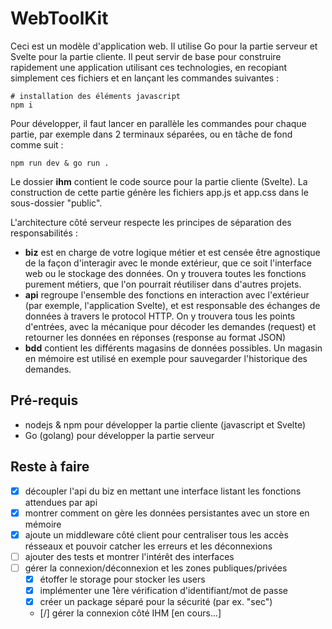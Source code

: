 # WebToolKit

Ceci est un modèle d'application web. Il utilise Go pour la partie serveur et Svelte pour la partie cliente. Il peut servir de base pour construire rapidement une application utilisant ces technologies, en recopiant simplement ces fichiers et en lançant les commandes suivantes :

```
# installation des éléments javascript
npm i
```

Pour développer, il faut lancer en parallèle les commandes pour chaque partie, par exemple dans 2 terminaux séparées, ou en tâche de fond comme suit :

```
npm run dev & go run .
```

Le dossier **ihm** contient le code source pour la partie cliente (Svelte). La construction de cette partie génère les fichiers app.js et app.css dans le sous-dossier "public".

L'architecture côté serveur respecte les principes de séparation des responsabilités :
- **biz** est en charge de votre logique métier et est censée être agnostique de la façon d'interagir avec le monde extérieur, que ce soit l'interface web ou le stockage des données. On y trouvera toutes les fonctions purement métiers, que l'on pourrait réutiliser dans d'autres projets.
- **api** regroupe l'ensemble des fonctions en interaction avec l'extérieur (par exemple, l'application Svelte), et est responsable des échanges de données à travers le protocol HTTP. On y trouvera tous les points d'entrées, avec la mécanique pour décoder les demandes (request) et retourner les données en réponses (response au format JSON)
- **bdd** contient les différents magasins de données possibles. Un magasin en mémoire est utilisé en exemple pour sauvegarder l'historique des demandes.

## Pré-requis

- nodejs & npm pour développer la partie cliente (javascript et Svelte)
- Go (golang) pour développer la partie serveur

## Reste à faire 

- [x] découpler l'api du biz en mettant une interface listant les fonctions attendues par api 
- [x] montrer comment on gère les données persistantes avec un store en mémoire
- [x] ajoute un middleware côté client pour centraliser tous les accès résseaux et pouvoir catcher les erreurs et les déconnexions
- [ ] ajouter des tests et montrer l'intérêt des interfaces
- [ ] gérer la connexion/déconnexion et les zones publiques/privées
    - [x] étoffer le storage pour stocker les users
    - [x] implémenter une 1ère vérification d'identifiant/mot de passe
    - [x] créer un package séparé pour la sécurité (par ex. "sec")
    - [/] gérer la connexion côté IHM [en cours...]